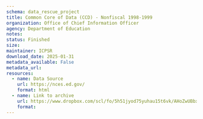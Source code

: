 ```yaml
---
schema: data_rescue_project 
title: Common Core of Data (CCD) - Nonfiscal 1998-1999
organization: Office of Chief Information Officer
agency: Department of Education
notes: 
status: Finished
size: 
maintainer: ICPSR
download_date: 2025-01-31
metadata_available: False
metadata_url: 
resources:
  - name: Data Source
    url: https://nces.ed.gov/
    format: html
  - name: Link to archive
    url: https://www.dropbox.com/scl/fo/5h51jyod75yuhau15t6vk/AHoZwUBbx4FhEHYGbg_TPZI?rlkey=35hzduf2f89f9pfvm7pm9hmrd&dl=0
    format: 
---
```

